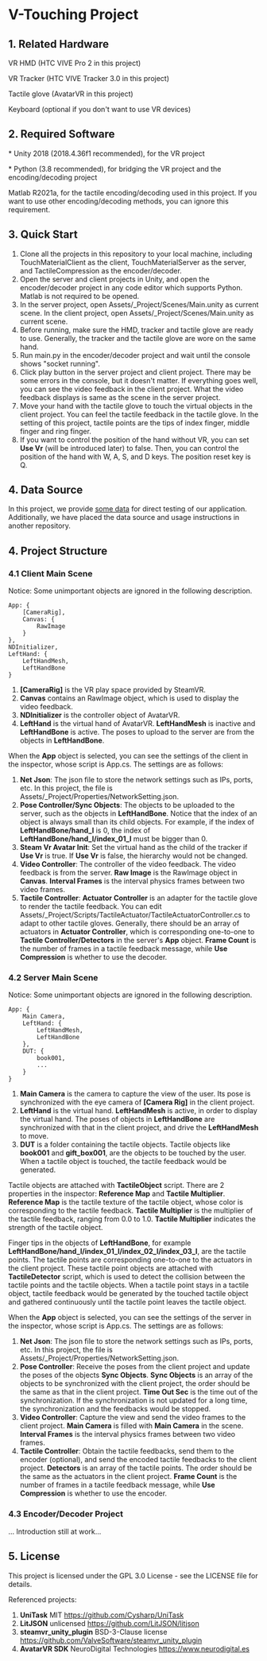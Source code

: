 # V-Touching Project

## 1. Related Hardware
VR HMD (HTC VIVE Pro 2 in this project)

VR Tracker (HTC VIVE Tracker 3.0 in this project)

Tactile glove (AvatarVR in this project)

Keyboard (optional if you don't want to use VR devices)

## 2. Required Software
\* Unity 2018 (2018.4.36f1 recommended), for the VR project

\* Python (3.8 recommended), for bridging the VR project and the encoding/decoding project

Matlab R2021a, for the tactile encoding/decoding used in this project. If you want to use other encoding/decoding methods, you can ignore this requirement.

## 3. Quick Start
1. Clone all the projects in this repository to your local machine, including TouchMaterialClient as the client, TouchMaterialServer as the server, and TactileCompression as the encoder/decoder.
2. Open the server and client projects in Unity, and open the encoder/decoder project in any code editor which supports Python. Matlab is not required to be opened.
3. In the server project, open Assets/_Project/Scenes/Main.unity as current scene. In the client project, open Assets/_Project/Scenes/Main.unity as current scene.
4. Before running, make sure the HMD, tracker and tactile glove are ready to use. Generally, the tracker and the tactile glove are wore on the same hand.
5. Run main.py in the encoder/decoder project and wait until the console shows "socket running".
6. Click play button in the server project and client project. There may be some errors in the console, but it doesn't matter. If everything goes well, you can see the video feedback in the client project. What the video feedback displays is same as the scene in the server project.
7. Move your hand with the tactile glove to touch the virtual objects in the client project. You can feel the tactile feedback in the tactile glove. In the setting of this project, tactile points are the tips of index finger, middle finger and ring finger.
8. If you want to control the position of the hand without VR, you can set **Use Vr** (will be introduced later) to false. Then, you can control the position of the hand with W, A, S, and D keys. The position reset key is Q.

## 4. Data Source
In this project, we provide [some data](TouchMaterialServer\Assets\_Project\Materials\DUT) for direct testing of our application. Additionally, we have placed the data source and usage instructions in another repository.

## 4. Project Structure
### 4.1 Client Main Scene
Notice: Some unimportant objects are ignored in the following description.

    App: {
        [CameraRig],
        Canvas: {
            RawImage
        }
    },
    NDInitializer,
    LeftHand: {
        LeftHandMesh,
        LeftHandBone
    }

1. **[CameraRig]** is the VR play space provided by SteamVR.
2. **Canvas** contains an RawImage object, which is used to display the video feedback.
3. **NDInitializer** is the controller object of AvatarVR.
4. **LeftHand** is the virtual hand of AvatarVR. **LeftHandMesh** is inactive and **LeftHandBone** is active. The poses to upload to the server are from the objects in **LeftHandBone**.

When the **App** object is selected, you can see the settings of the client in the inspector, whose script is App.cs. The settings are as follows:

1. **Net Json**: The json file to store the network settings such as IPs, ports, etc. In this project, the file is Assets/_Project/Properties/NetworkSetting.json.
2. **Pose Controller/Sync Objects**: The objects to be uploaded to the server, such as the objects in **LeftHandBone**. Notice that the index of an object is always small than its child objects. For example, if the index of **LeftHandBone/hand_l** is 0, the index of **LeftHandBone/hand_l/index_01_l** must be bigger than 0.
3. **Steam Vr Avatar Init**: Set the virtual hand as the child of the tracker if **Use Vr** is true. If **Use Vr** is false, the hierarchy would not be changed.
4. **Video Controller**: The controller of the video feedback. The video feedback is from the server. **Raw Image** is the RawImage object in **Canvas**. **Interval Frames** is the interval physics frames between two video frames.
5. **Tactile Controller**: **Actuator Controller** is an adapter for the tactile glove to render the tactile feedback. You can edit Assets/_Project/Scripts/TactileActuator/TactileActuatorController.cs to adapt to other tactile gloves. Generally, there should be an array of actuators in **Actuator Controller**, which is corresponding one-to-one to **Tactile Controller/Detectors** in the server's **App** object. **Frame Count** is the number of frames in a tactile feedback message, while **Use Compression** is whether to use the decoder.

### 4.2 Server Main Scene
Notice: Some unimportant objects are ignored in the following description.

    App: {
        Main Camera,
        LeftHand: {
            LeftHandMesh,
            LeftHandBone
        },
        DUT: {
            book001,
            ...
        }
    }

1. **Main Camera** is the camera to capture the view of the user. Its pose is synchronized with the eye camera of **[Camera Rig]** in the client project.
2. **LeftHand** is the virtual hand. **LeftHandMesh** is active, in order to display the virtual hand. The poses of objects in **LeftHandBone** are synchronized with that in the client project, and drive the **LeftHandMesh** to move.
3. **DUT** is a folder containing the tactile objects. Tactile objects like **book001** and **gift_box001**, are the objects to be touched by the user. When a tactile object is touched, the tactile feedback would be generated.

Tactile objects are attached with **TactileObject** script. There are 2 properties in the inspector: **Reference Map** and **Tactile Multiplier**. **Reference Map** is the tactile texture of the tactile object, whose color is corresponding to the tactile feedback. **Tactile Multiplier** is the multiplier of the tactile feedback, ranging from 0.0 to 1.0. **Tactile Multiplier** indicates the strength of the tactile object.

Finger tips in the objects of **LeftHandBone**, for example **LeftHandBone/hand_l/index_01_l/index_02_l/index_03_l**, are the tactile points. The tactile points are corresponding one-to-one to the actuators in the client project. These tactile point objects are attached with **TactileDetector** script, which is used to detect the collision between the tactile points and the tactile objects. When a tactile point stays in a tactile object, tactile feedback would be generated by the touched tactile object and gathered continuously until the tactile point leaves the tactile object. 

When the **App** object is selected, you can see the settings of the server in the inspector, whose script is App.cs. The settings are as follows:

1. **Net Json**: The json file to store the network settings such as IPs, ports, etc. In this project, the file is Assets/_Project/Properties/NetworkSetting.json.
2. **Pose Controller**: Receive the poses from the client project and update the poses of the objects **Sync Objects**. **Sync Objects** is an array of the objects to be synchronized with the client project, the order should be the same as that in the client project. **Time Out Sec** is the time out of the synchronization. If the synchronization is not updated for a long time, the synchronization and the feedbacks would be stopped.
3. **Video Controller**: Capture the view and send the video frames to the client project. **Main Camera** is filled with **Main Camera** in the scene. **Interval Frames** is the interval physics frames between two video frames.
4. **Tactile Controller**: Obtain the tactile feedbacks, send them to the encoder (optional), and send the encoded tactile feedbacks to the client project. **Detectors** is an array of the tactile points. The order should be the same as the actuators in the client project. **Frame Count** is the number of frames in a tactile feedback message, while **Use Compression** is whether to use the encoder.

### 4.3 Encoder/Decoder Project
... Introduction still at work...

## 5. License
This project is licensed under the GPL 3.0 License - see the LICENSE file for details.

Referenced projects:

1. **UniTask** MIT https://github.com/Cysharp/UniTask
2. **LitJSON** unlicensed https://github.com/LitJSON/litjson
3. **steamvr_unity_plugin** BSD-3-Clause license https://github.com/ValveSoftware/steamvr_unity_plugin
4. **AvatarVR SDK** NeuroDigital Technologies https://www.neurodigital.es
